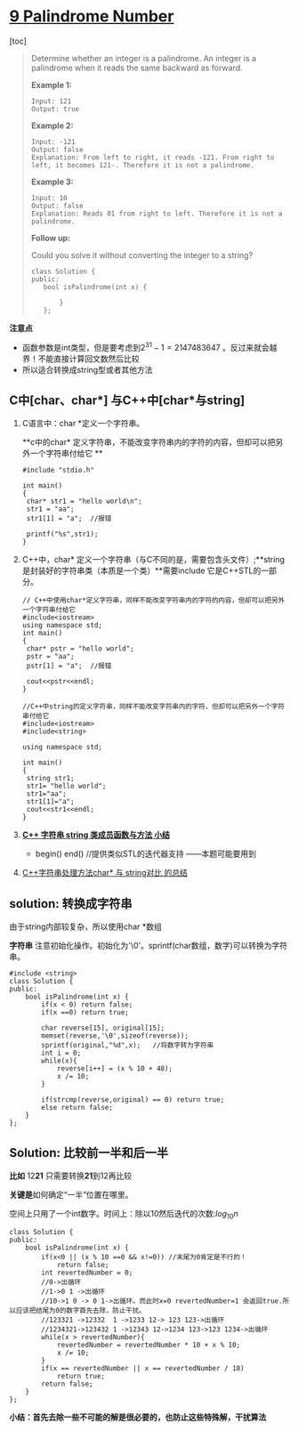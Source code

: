 # [9 Palindrome Number ]( https://leetcode.com/problems/palindrome-number/ )

[toc]

>Determine whether an integer is a palindrome. An integer is a palindrome when it reads the same backward as forward.
>
>**Example 1:**
>
>```
>Input: 121
>Output: true
>```
>
>**Example 2:**
>
>```
>Input: -121
>Output: false
>Explanation: From left to right, it reads -121. From right to left, it becomes 121-. Therefore it is not a palindrome.
>```
>
>**Example 3:**
>
>```
>Input: 10
>Output: false
>Explanation: Reads 01 from right to left. Therefore it is not a palindrome.
>```
>
>**Follow up:**
>
>Could you solve it without converting the integer to a string?
>
>```
>class Solution {
>public:
>    bool isPalindrome(int x) {
>
>        }
>    };
>    ```
>
>

**注意点**

- 函数参数是int类型，但是要考虑到$2^{31}-1 = 2147483647$ 。反过来就会越界！不能直接计算回文数然后比较
- 所以适合转换成string型或者其他方法



## C中[char、char\*] 与C++中[char\*与string]

1. C语言中：char *定义一个字符串。

   **c中的char\* 定义字符串，不能改变字符串内的字符的内容，但却可以把另外一个字符串付给它 **

   ```
   #include "stdio.h"
    
   int main()
   {
   	char* str1 = "hello world\n";
   	str1 = "aa";
   	str1[1] = "a";	//报错
   
   	printf("%s",str1);
   }
   ```

2. C++中，char* 定义一个字符串（与C不同的是，需要包含头文件<iostream>）;**string是封装好的字符串类（本质是一个类）**需要include <string> 它是C++STL的一部分。

   ```
   // C++中使用char*定义字符串，同样不能改变字符串内的字符的内容，但却可以把另外一个字符串付给它
   #include<iostream>
   using namespace std;
   int main()
   {
   	char* pstr = "hello world";
   	pstr = "aa";
   	pstr[1] = "a";	//报错
    
   	cout<<pstr<<endl;
   }
   ```

   ```
   //C++中string的定义字符串，同样不能改变字符串内的字符，但却可以把另外一个字符串付给它
   #include<iostream>
   #include<string>
    
   using namespace std;
    
   int main()
   {
   	string str1;
   	str1= "hello world";
   	str1="aa";
   	str1[1]="a";
   	cout<<str1<<endl;
   }
   ```

   

3. [**C++ 字符串 string 类成员函数与方法 小结**]( https://blog.csdn.net/u013630349/article/details/46438399 )
   
   -  begin() end() //提供类似STL的迭代器支持 ——本题可能要用到
   
4. [C++字符串处理方法char* 与 string对比 的总结]( https://haoqchen.site/2018/09/09/string-and-char/ )

   

## solution: 转换成字符串

由于string内部较复杂，所以使用char *数组

**字符串** 注意初始化操作。初始化为'\\0'。sprintf(char数组，数字)可以转换为字符串。

```
#include <string>
class Solution {
public:
    bool isPalindrome(int x) {
        if(x < 0) return false;
        if(x ==0) return true;
        
        char reverse[15], original[15];
        memset(reverse,'\0',sizeof(reverse));
        sprintf(original,"%d",x);	//将数字转为字符串
        int i = 0;
        while(x){
        	reverse[i++] = (x % 10 + 48);
        	x /= 10;
        }
        
        if(strcmp(reverse,original) == 0) return true;
        else return false;
    }
};
```

## Solution:  比较前一半和后一半

**比如** 12**21** 只需要转换**21**到12再比较

**关键是**如何确定“一半”位置在哪里。

空间上只用了一个int数字。时间上：除以10然后迭代的次数:$log_{10}n$

```
class Solution {
public:
    bool isPalindrome(int x) {
		if(x<0 || (x % 10 ==0 && x!=0)) //末尾为0肯定是不行的！
			return false;
		int revertedNumber = 0;
		//0->出循环
		//1->0 1 ->出循环
		//10->1 0 -> 0 1->出循环。而此时x=0 revertedNumber=1 会返回true.所以应该把结尾为0的数字首先去除，防止干扰。
		//123321 ->12332  1 ->1233 12-> 123 123->出循环
		//1234321->123432 1 ->12343 12->1234 123->123 1234->出循环
		while(x > revertedNumber){
			revertedNumber = revertedNumber * 10 + x % 10;
			x /= 10;
		}
		if(x == revertedNumber || x == revertedNumber / 10)
			return true;
		return false;
    }
};
```

**小结：首先去除一些不可能的解是很必要的，也防止这些特殊解，干扰算法**